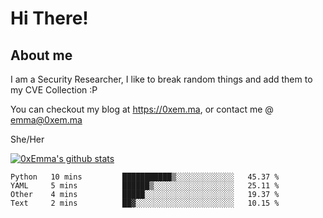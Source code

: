 # Hi There!

## About me
I am a Security Researcher, I like to break random things and add them to my CVE Collection :P 

You can checkout my blog at https://0xem.ma, or contact me @ [emma@0xem.ma](mailto:emma@0xem.ma)

She/Her

[![0xEmma's github stats](https://github-readme-stats.vercel.app/api?username=0xEmma&count_private=true&show_icons=true&theme=dark)](https://github.com/0xEmma)
<!--START_SECTION:waka-->

```text
Python   10 mins         ███████████▒░░░░░░░░░░░░░   45.37 %
YAML     5 mins          ██████▒░░░░░░░░░░░░░░░░░░   25.11 %
Other    4 mins          █████░░░░░░░░░░░░░░░░░░░░   19.37 %
Text     2 mins          ██▓░░░░░░░░░░░░░░░░░░░░░░   10.15 %
```

<!--END_SECTION:waka-->
